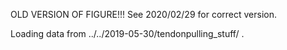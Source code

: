 OLD VERSION OF FIGURE!!! See 2020/02/29 for correct version.

Loading data from ../../2019-05-30/tendonpulling_stuff/ .